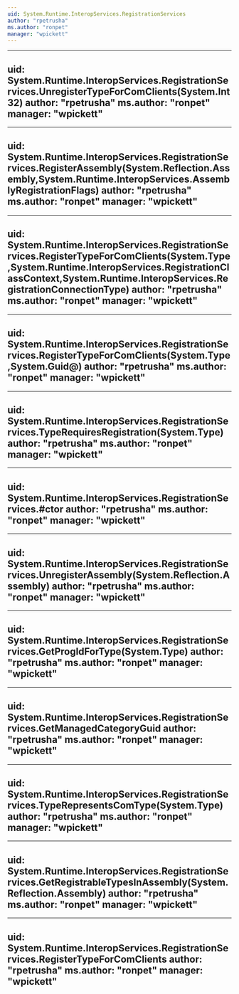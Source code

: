 ```yaml
---
uid: System.Runtime.InteropServices.RegistrationServices
author: "rpetrusha"
ms.author: "ronpet"
manager: "wpickett"
---
```


---
uid: System.Runtime.InteropServices.RegistrationServices.UnregisterTypeForComClients(System.Int32)
author: "rpetrusha"
ms.author: "ronpet"
manager: "wpickett"
---

---
uid: System.Runtime.InteropServices.RegistrationServices.RegisterAssembly(System.Reflection.Assembly,System.Runtime.InteropServices.AssemblyRegistrationFlags)
author: "rpetrusha"
ms.author: "ronpet"
manager: "wpickett"
---

---
uid: System.Runtime.InteropServices.RegistrationServices.RegisterTypeForComClients(System.Type,System.Runtime.InteropServices.RegistrationClassContext,System.Runtime.InteropServices.RegistrationConnectionType)
author: "rpetrusha"
ms.author: "ronpet"
manager: "wpickett"
---

---
uid: System.Runtime.InteropServices.RegistrationServices.RegisterTypeForComClients(System.Type,System.Guid@)
author: "rpetrusha"
ms.author: "ronpet"
manager: "wpickett"
---

---
uid: System.Runtime.InteropServices.RegistrationServices.TypeRequiresRegistration(System.Type)
author: "rpetrusha"
ms.author: "ronpet"
manager: "wpickett"
---

---
uid: System.Runtime.InteropServices.RegistrationServices.#ctor
author: "rpetrusha"
ms.author: "ronpet"
manager: "wpickett"
---

---
uid: System.Runtime.InteropServices.RegistrationServices.UnregisterAssembly(System.Reflection.Assembly)
author: "rpetrusha"
ms.author: "ronpet"
manager: "wpickett"
---

---
uid: System.Runtime.InteropServices.RegistrationServices.GetProgIdForType(System.Type)
author: "rpetrusha"
ms.author: "ronpet"
manager: "wpickett"
---

---
uid: System.Runtime.InteropServices.RegistrationServices.GetManagedCategoryGuid
author: "rpetrusha"
ms.author: "ronpet"
manager: "wpickett"
---

---
uid: System.Runtime.InteropServices.RegistrationServices.TypeRepresentsComType(System.Type)
author: "rpetrusha"
ms.author: "ronpet"
manager: "wpickett"
---

---
uid: System.Runtime.InteropServices.RegistrationServices.GetRegistrableTypesInAssembly(System.Reflection.Assembly)
author: "rpetrusha"
ms.author: "ronpet"
manager: "wpickett"
---

---
uid: System.Runtime.InteropServices.RegistrationServices.RegisterTypeForComClients
author: "rpetrusha"
ms.author: "ronpet"
manager: "wpickett"
---
